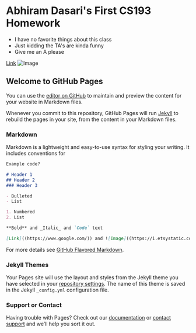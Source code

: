 # Abhiram Dasari's First CS193 Homework

- I have no favorite things about this class
- Just kidding the TA's are kinda funny
- Give me an A please

[Link](https://www.amazon.com/Coding-Dummies-Computer-Tech/dp/1119293324)
![Image](https://petcostumecenter.com/wp-content/uploads/2020/05/propeller-dog-hat.jpg)
## Welcome to GitHub Pages

You can use the [editor on GitHub](https://github.com/kalutes/CS193_Fall18_Lab1/edit/master/index.md) to maintain and preview the content for your website in Markdown files.

Whenever you commit to this repository, GitHub Pages will run [Jekyll](https://jekyllrb.com/) to rebuild the pages in your site, from the content in your Markdown files.

### Markdown

Markdown is a lightweight and easy-to-use syntax for styling your writing. It includes conventions for

```markdown
Example code?

# Header 1
## Header 2
### Header 3

- Bulleted
- List

1. Numbered
2. List

**Bold** and _Italic_ and `Code` text

[Link]((https://www.google.com/)) and ![Image]((https://i.etsystatic.com/6144628/r/il/d412c8/1878112204/il_fullxfull.1878112204_5ul8.jpg))
```

For more details see [GitHub Flavored Markdown](https://guides.github.com/features/mastering-markdown/).

### Jekyll Themes

Your Pages site will use the layout and styles from the Jekyll theme you have selected in your [repository settings](https://github.com/kalutes/CS193_Fall18_Lab1/settings). The name of this theme is saved in the Jekyll `_config.yml` configuration file.

### Support or Contact

Having trouble with Pages? Check out our [documentation](https://help.github.com/categories/github-pages-basics/) or [contact support](https://github.com/contact) and we’ll help you sort it out.
